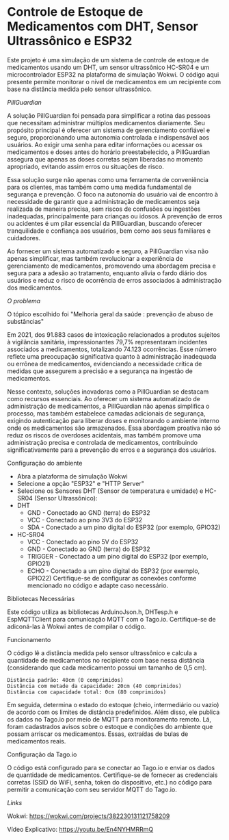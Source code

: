 # Controle de Estoque de Medicamentos com DHT, Sensor Ultrassônico e ESP32

Este projeto é uma simulação de um sistema de controle de estoque de medicamentos usando um DHT, um sensor ultrassônico HC-SR04 e um microcontrolador ESP32 na plataforma de simulação Wokwi. O código aqui presente permite monitorar o nível de medicamentos em um recipiente com base na distância medida pelo sensor ultrassônico.

*PillGuardian*

A solução PillGuardian foi pensada para simplificar a rotina das pessoas que
necessitam administrar múltiplos medicamentos diariamente. Seu propósito principal é
oferecer um sistema de gerenciamento confiável e seguro, proporcionando uma
autonomia controlada e indispensável aos usuários. Ao exigir uma senha para editar
informações ou acessar os medicamentos e doses antes do horário preestabelecido, a
PillGuardian assegura que apenas as doses corretas sejam liberadas no momento
apropriado, evitando assim erros ou situações de risco.

Essa solução surge não apenas como uma ferramenta de conveniência para os
clientes, mas também como uma medida fundamental de segurança e prevenção. O foco
na autonomia do usuário vai de encontro à necessidade de garantir que a administração
de medicamentos seja realizada de maneira precisa, sem riscos de confusões ou
ingestões inadequadas, principalmente para crianças ou idosos. A prevenção de erros ou
acidentes é um pilar essencial da PillGuardian, buscando oferecer tranquilidade e
confiança aos usuários, bem como aos seus familiares e cuidadores.

Ao fornecer um sistema automatizado e seguro, a PillGuardian visa não apenas
simplificar, mas também revolucionar a experiência de gerenciamento de
medicamentos, promovendo uma abordagem precisa e segura para a adesão ao
tratamento, enquanto alivia o fardo diário dos usuários e reduz o risco de ocorrência de
erros associados à administração dos medicamentos.

*O problema*

O tópico escolhido foi "Melhoria geral da saúde : prevenção de abuso de substâncias" 

Em 2021, dos 91.883 casos de intoxicação relacionados a produtos sujeitos à
vigilância sanitária, impressionantes 79,7% representaram incidentes associados a
medicamentos, totalizando 74.123 ocorrências. Esse número reflete uma preocupação
significativa quanto à administração inadequada ou errônea de medicamentos,
evidenciando a necessidade crítica de medidas que assegurem a precisão e a segurança
na ingestão de medicamentos. 

Nesse contexto, soluções inovadoras como a PillGuardian se destacam como
recursos essenciais. Ao oferecer um sistema automatizado de administração de
medicamentos, a PillGuardian não apenas simplifica o processo, mas também estabelece
camadas adicionais de segurança, exigindo autenticação para liberar doses e
monitorando o ambiente interno onde os medicamentos são armazenados.
Essa abordagem proativa não só reduz os riscos de overdoses acidentais, mas
também promove uma administração precisa e controlada de medicamentos,
contribuindo significativamente para a prevenção de erros e a segurança dos usuários.

Configuração do ambiente
- Abra a plataforma de simulação Wokwi
- Selecione a opção  "ESP32" e "HTTP Server"
- Selecione os Sensores DHT (Sensor de temperatura e umidade) e HC-SR04 (Sensor Ultrassônico): 
- DHT
    - GND - Conectado ao GND (terra) do ESP32
    - VCC - Conectado ao pino 3V3 do ESP32
    - SDA - Conectado a um pino digital do ESP32 (por exemplo, GPIO32)
- HC-SR04
    - VCC - Conectado ao pino 5V do ESP32
    - GND - Conectado ao GND (terra) do ESP32
    - TRIGGER - Conectado a um pino digital do ESP32 (por exemplo, GPIO21)
    - ECHO - Conectado a um pino digital do ESP32 (por exemplo, GPIO22)
Certifique-se de configurar as conexões conforme mencionado no código e adapte caso necessário.

Bibliotecas Necessárias

Este código utiliza as bibliotecas ArduinoJson.h, DHTesp.h e EspMQTTClient para comunicação MQTT com o Tago.io. Certifique-se de adiconá-las à Wokwi antes de compilar o código.

Funcionamento

O código lê a distância medida pelo sensor ultrassônico e calcula a quantidade de medicamentos no recipiente com base nessa distância (considerando que cada medicamento possui um tamanho de 0,5 cm). 

    Distância padrão: 40cm (0 comprimidos)
    Distância com metade da capacidade: 20cm (40 comprimidos)
    Distância com capacidade total: 0cm (80 comprimidos)

Em seguida, determina o estado do estoque (cheio, intermediário ou vazio) de acordo com os limites de distância predefinidos. Além disso, ele publica os dados no Tago.io por meio de MQTT para monitoramento remoto. Lá, foram cadastrados avisos sobre o estoque e condições do ambiente que possam arriscar os medicamentos. Essas, extraídas de bulas de medicamentos reais. 

Configuração da Tago.io

O código está configurado para se conectar ao Tago.io e enviar os dados de quantidade de medicamentos. Certifique-se de fornecer as credenciais corretas (SSID do WiFi, senha, token do dispositivo, etc.) no código para permitir a comunicação com seu servidor MQTT do Tago.io.

*Links*

Wokwi: https://wokwi.com/projects/382230131121758209

Vídeo Explicativo: https://youtu.be/En4NYHMRRmQ
